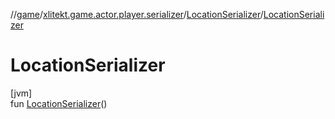 //[game](../../../index.md)/[xlitekt.game.actor.player.serializer](../index.md)/[LocationSerializer](index.md)/[LocationSerializer](-location-serializer.md)

# LocationSerializer

[jvm]\
fun [LocationSerializer](-location-serializer.md)()
